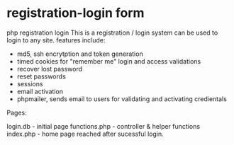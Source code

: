# registration-login form

php registration login 
This is a registration / login system 
can be used to login to any site.
features include:
- md5, ssh encrytption and token generation
- timed cookies for "remember me" login and access validations
- recover lost password
- reset passwords
- sessions
- email activation
- phpmailer, sends email to users for validating and activating credientals

Pages:

login.db - initial page
functions.php - controller & helper functions
index.php - home page reached after sucessful login.


